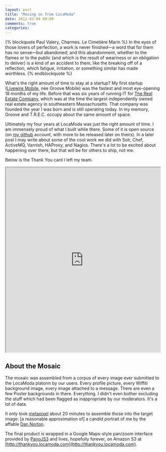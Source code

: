 ```yaml
---
layout: post
title: "Moving on from LocaModa"
date: 2012-03-04 09:09
comments: true
categories: 
---
```


{% blockquote Paul Valery, Charmes. Le Cimetière Marin %}
In the eyes of those lovers of perfection, a work is never finished&mdash;a word that for them has no sense&mdash;but abandoned; and this abandonment, whether to the flames or to the public (and which is the result of weariness or an obligation to deliver) is a kind of an accident to them, like the breaking off of a reflection, which fatigue, irritation, or something similar has made worthless.
{% endblockquote %}

What's the right amount of time to stay at a startup? My first startup ([Livewire Mobile](http://www.livewiremobile.com/), née Groove Mobile) was the fastest and most eye-opening 18 months of my life. Before that was six years of running IT for [The Real Estate Company](http://www.capecodvacation.com/), which was at the time the largest independently owned real estate agency in southeastern Massachusetts. That company was founded the year I was born and is still operating today. In my memory, Groove and T.R.E.C. occupy about the same amount of space.

Ultimately my four years at LocaModa was just the right amount of time. I am immensely proud of what I built while there. Some of it is open source (on [my github](https://www.github.com/jelder) account, with more to be released later on theirs). In a later post I may write about some of the cool work we did with Solr, Chef, ActiveMQ, Varnish, HAProxy, and Nagios. There's a lot to be excited about happening over there, but that will be for others to ship, not me.

Below is the Thank You card I left my team. 

<iframe src="http://thankyou.locamoda.com/" width="100%" height="600"></iframe>

## About the Mosaic ##

The mosaic was assembled from a corpus of every image ever submitted to the LocaModa platorm by our users. Every profile picture, every Wiffiti background image, every image attached to a message. There are even a few Poster backgrounds in there. Everything. I didn't even bother excluding the stuff which had been flagged as inappropriate by our moderators. It's a lot of data.

It only took [metapixel](http://www.complang.tuwien.ac.at/schani/metapixel/) about 20 minutes to assemble those into the target image: [a reasonable approximation of] a candid portrait of me by the affable [Dan Norton](https://plus.google.com/116527656433325548832/posts).

The final product is wrapped in a Google Maps-style pan/zoom interface provided by [PanoJS3](http://www.dimin.net/software/panojs/) and lives, hopefully forever, on Amazon S3 at [http://thankyou.locamoda.com](http://thankyou.locamoda.com).
